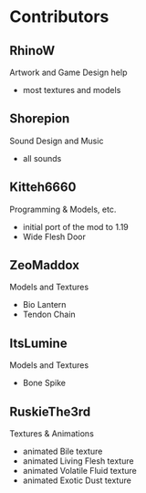# Contributors

## RhinoW

Artwork and Game Design help

- most textures and models

## Shorepion

Sound Design and Music

- all sounds

## Kitteh6660

Programming & Models, etc.

- initial port of the mod to 1.19
- Wide Flesh Door

## ZeoMaddox

Models and Textures

- Bio Lantern
- Tendon Chain

## ItsLumine

Models and Textures

- Bone Spike

## RuskieThe3rd

Textures & Animations

- animated Bile texture
- animated Living Flesh texture
- animated Volatile Fluid texture
- animated Exotic Dust texture